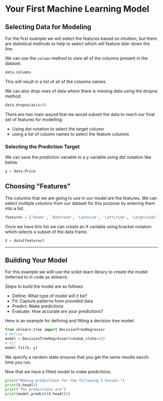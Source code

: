 # Your First Machine Learning Model

## Selecting Data for Modeling

For the first example we will select the features based on intuition, but there are statistical methods to help to seelct which will feature later down the line.

We can use the `column` method to view all of the columns present in the dataset:

```python
data.columns
```
This will result in a list of all of the columns names.

We can also drop rows of data where there is missing data using the dropna method:
```python
data.dropna(axis=0)
```

There are two main waysd that we would subset the data to reach our final set of features for modelling:
- Using dot notation to select the target column
- using a list of column names to select the feature columns

### Selecting the Prediction Target

We can save the prediction variable to a y variable using dot notation like below.

```python
y = data.Price
```

## Choosing "Features"
The columns that we are going to use in our model are the features. We can select multiple columns from our dataset for this purpose by entering them into a list.

```python
features = ['Rooms', 'Bathroom', 'Landsize', 'Lattitude', 'Longtitude']
```

Once we have this list we can create an X variable using bracket notation which selects a subset of the data frame.

```python
X = data[features]
```

---
## Building Your Model

For this example we willl use the scikit-learn library to create the model (referred to in code as sklearn). 

Steps to build the model are as follows:
- Define: What type of model will it be?
- Fit: Capture patterns from provided data
- Predict: Make predictions
- Evaluate: How accurate are your predictions?

Here is an example for defining and fitting a decision tree model:

```python
from sklearn.tree import DecisionTreeRegressor
# Define
model = DecisionTreeRegressor(random_state=42)
# Fit
model.fit(X, y)
```

We specify a random state ensures that you get the same results eacch time you run.

Now that we have a fitted model to make predictions.

```python
print("Making predictions for the following 5 houses:")
print(X.head())
print("The predictions are")
print(model.predict(X.head()))
```

